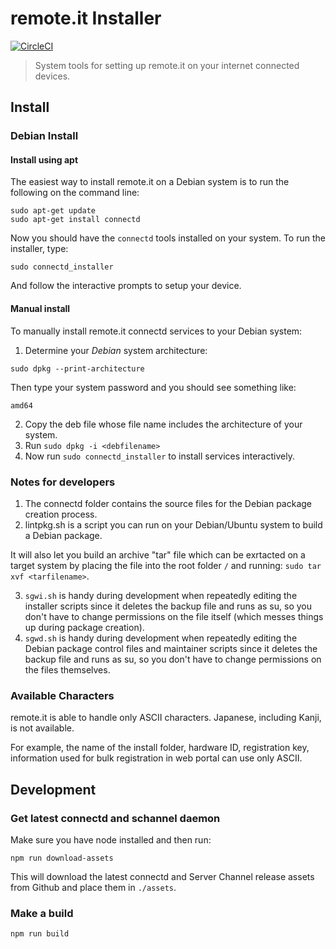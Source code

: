 # remote.it Installer

[![CircleCI](https://circleci.com/gh/remoteit/installer.svg?style=svg)](https://circleci.com/gh/remoteit/installer)

> System tools for setting up remote.it on your internet connected devices.

## Install

### Debian Install

#### Install using apt

The easiest way to install remote.it on a Debian system is to run the following on the command line:

```
sudo apt-get update
sudo apt-get install connectd
```

Now you should have the `connectd` tools installed on your system. To run the installer, type:

```
sudo connectd_installer
```

And follow the interactive prompts to setup your device.

#### Manual install

To manually install remote.it connectd services to your Debian system:

1. Determine your _Debian_ system architecture:

```shell
sudo dpkg --print-architecture
```

Then type your system password and you should see something like:

```
amd64
```

2. Copy the deb file whose file name includes the architecture of your system.
3. Run `sudo dpkg -i <debfilename>`
4. Now run `sudo connectd_installer` to install services interactively.

### Notes for developers

1. The connectd folder contains the source files for the Debian package creation process.
2. lintpkg.sh is a script you can run on your Debian/Ubuntu system to build a Debian package.

It will also let you build an archive "tar" file which can be exrtacted on a target system by placing the file into the root folder `/` and running: `sudo tar xvf <tarfilename>`.

3. `sgwi.sh` is handy during development when repeatedly editing the installer scripts since it deletes the backup file and runs as su, so you don't have to change permissions on the file itself (which messes things up during package
   creation).
4. `sgwd.sh` is handy during development when repeatedly editing the Debian package control files and maintainer scripts since it deletes the backup file and runs as su, so you don't have to change permissions on the files themselves.

### Available Characters

remote.it is able to handle only ASCII characters. Japanese, including Kanji, is not available.

For example, the name of the install folder, hardware ID, registration key, information used for bulk registration in web portal can use only ASCII.

## Development

### Get latest connectd and schannel daemon

Make sure you have node installed and then run:

```shell
npm run download-assets
```

This will download the latest connectd and Server Channel release assets from Github and place them in `./assets`.

### Make a build

```shell
npm run build
```
